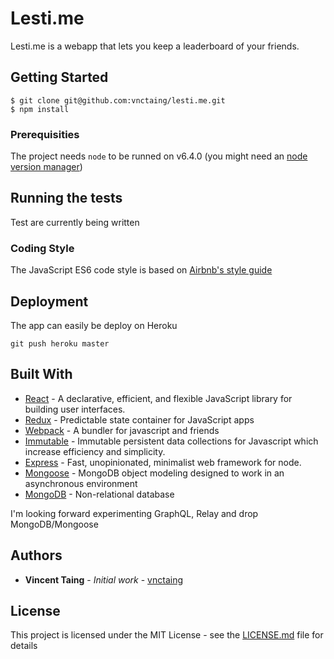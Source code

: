 # Lesti.me

Lesti.me is a webapp that lets you keep a leaderboard of your friends. 

## Getting Started

```
$ git clone git@github.com:vnctaing/lesti.me.git
$ npm install
```

### Prerequisities

The project needs `node` to be runned on v6.4.0 (you might need an [node version manager](https://github.com/tj/n))

## Running the tests

Test are currently being written

### Coding Style

The JavaScript ES6 code style is based on [Airbnb's style guide](https://github.com/airbnb/javascript)

## Deployment

The app can easily be deploy on Heroku

```
git push heroku master
```

## Built With

* [React](https://github.com/facebook/react) - A declarative, efficient, and flexible JavaScript library for building user interfaces.
* [Redux](https://github.com/reactjs/redux) - Predictable state container for JavaScript apps
* [Webpack](https://github.com/webpack/webpack) - A bundler for javascript and friends
* [Immutable](https://github.com/facebook/immutable-js) - Immutable persistent data collections for Javascript which increase efficiency and simplicity.
* [Express](https://github.com/expressjs/express) - Fast, unopinionated, minimalist web framework for node.
* [Mongoose](https://github.com/Automattic/mongoose) - MongoDB object modeling designed to work in an asynchronous environment
* [MongoDB](https://www.mongodb.com/) - Non-relational database

I'm looking forward experimenting GraphQL, Relay and drop MongoDB/Mongoose

## Authors

* **Vincent Taing** - *Initial work* - [vnctaing](https://github.com/vnctaing)

## License

This project is licensed under the MIT License - see the [LICENSE.md](LICENSE.md) file for details
